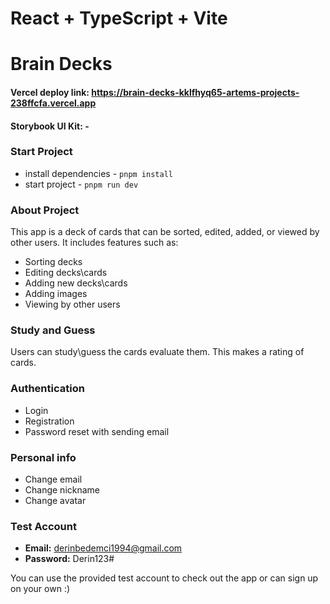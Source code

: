 # React + TypeScript + Vite
# Brain Decks

#### Vercel deploy link: https://brain-decks-kklfhyq65-artems-projects-238ffcfa.vercel.app
#### Storybook UI Kit: -

### Start Project

- install dependencies - ```pnpm install```
- start project - ```pnpm run dev```

### About Project

This app is a deck of cards that can be sorted, edited, added, or viewed by other users. It includes features such as:

- Sorting decks
- Editing decks\cards
- Adding new decks\cards
- Adding images
- Viewing by other users

### Study and Guess

Users can study\guess the cards evaluate them. This makes a rating of cards.

### Authentication

- Login
- Registration
- Password reset with sending email

### Personal info

- Change email
- Change nickname
- Change avatar

### Test Account

- **Email:** derinbedemci1994@gmail.com
- **Password:** Derin123#

You can use the provided test account to check out the app or can sign up on your own :)
